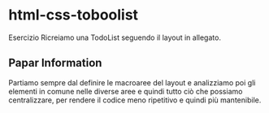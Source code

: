html-css-toboolist
===
Esercizio
Ricreiamo una TodoList seguendo il layout in allegato.
## Papar Information
Partiamo sempre dal definire le macroaree del layout e analizziamo poi gli elementi in comune nelle diverse aree e quindi tutto ciò che possiamo centralizzare, per rendere il codice meno ripetitivo e quindi più mantenibile.
